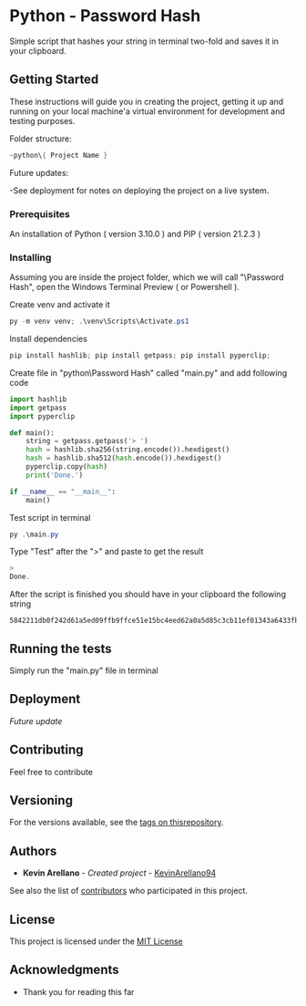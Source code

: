 # Python - Password Hash

Simple script that hashes your string in terminal two-fold and saves it in your clipboard.

## Getting Started

These instructions will guide you in creating the project, getting it up and running on your local machine'a virtual environment for development and testing purposes.

Folder structure:

```PowerShell
~python\{ Project Name }
```

Future updates:

-See deployment for notes on deploying the project on a live system.

### Prerequisites

An installation of Python ( version 3.10.0 ) and PIP ( version 21.2.3 )

### Installing

Assuming you are inside the project folder, which we will call "\Password Hash", open the Windows Terminal Preview ( or Powershell ).

Create venv and activate it
```PowerShell
py -m venv venv; .\venv\Scripts\Activate.ps1
```
Install dependencies

```PowerShell
pip install hashlib; pip install getpass; pip install pyperclip;
```

Create file in "python\Password Hash" called "main.py" and add following code

```Python
import hashlib
import getpass
import pyperclip

def main():
    string = getpass.getpass('> ')
    hash = hashlib.sha256(string.encode()).hexdigest()
    hash = hashlib.sha512(hash.encode()).hexdigest()
    pyperclip.copy(hash)
    print('Done.')

if __name__ == "__main__":
    main()
```

Test script in terminal

```PowerShell
py .\main.py
```

Type "Test" after the ">" and paste to get the result

```PowerShell
> 
Done.
```

After the script is finished you should have in your clipboard the following string

```
5842211db0f242d61a5ed09ffb9ffce51e15bc4eed62a0a5d85c3cb11ef01343a6433fb3a8a649d57e488df0c087db2079a0ddb031346162661a0427d37a1b38
```
## Running the tests

Simply run the "main.py" file in terminal

## Deployment

*Future update*

## Contributing

Feel free to contribute

## Versioning

For the versions available, see the [tags on thisrepository](https://github.com/KevinArellano94/a-good-readme-template/tags).

## Authors

  - **Kevin Arellano** - *Created project* - [KevinArellano94](https://github.com/KevinArellano94)

See also the list of
[contributors](https://github.com/KevinArellano94/Python-Password-Hash/graphs/contributors)
who participated in this project.

## License

This project is licensed under the [MIT License](LICENSE.md)

## Acknowledgments

  - Thank you for reading this far
